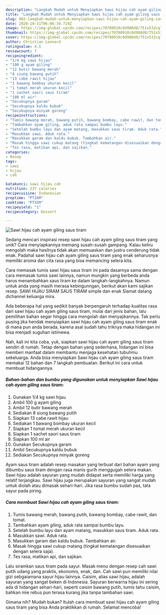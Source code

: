```yaml
---
description: "Langkah Mudah untuk Menyiapkan Sawi hijau cah ayam giling saus tiram Anti Gagal"
title: "Langkah Mudah untuk Menyiapkan Sawi hijau cah ayam giling saus tiram Anti Gagal"
slug: 982-langkah-mudah-untuk-menyiapkan-sawi-hijau-cah-ayam-giling-saus-tiram-anti-gagal
date: 2020-10-31T06:06:34.719Z
image: https://img-global.cpcdn.com/recipes/70780910c8d988d8/751x532cq70/sawi-hijau-cah-ayam-giling-saus-tiram-foto-resep-utama.jpg
thumbnail: https://img-global.cpcdn.com/recipes/70780910c8d988d8/751x532cq70/sawi-hijau-cah-ayam-giling-saus-tiram-foto-resep-utama.jpg
cover: https://img-global.cpcdn.com/recipes/70780910c8d988d8/751x532cq70/sawi-hijau-cah-ayam-giling-saus-tiram-foto-resep-utama.jpg
author: Christian Leonard
ratingvalue: 4.5
reviewcount: 7
recipeingredient:
- "1/4 kg sawi hijau"
- "100 g ayam giling"
- "12 butir bawang merah"
- "8 siung bawang putih"
- "13 cabe rawit hijau"
- "1 bawang bombay ukuran kecil"
- "1 tomat merah ukuran kecil"
- "1 sachet saori saus tiram"
- "100 ml air"
- "Secukupnya garam"
- "Secukupnya kaldu bubuk"
- "Secukupnya minyak goreng"
recipeinstructions:
- "Tumis bawang merah, bawang putih, bawang bombay, cabe rawit, dan tomat."
- "Tambahkan ayam giling, aduk rata sampai bumbu layu."
- "Setelah bumbu layu dan ayam matang, masukkan saus tiram. Aduk rata."
- "Masukkan sawi. Aduk rata."
- "Masukkan garam dan kaldu bubuk. Tambahkan air."
- "Masak hingga sawi cukup matang (tingkat kematangan disesuaikan dengan selera saja)."
- "Tes rasa, matikan api, dan sajikan."
categories:
- Resep
tags:
- sawi
- hijau
- cah

katakunci: sawi hijau cah 
nutrition: 237 calories
recipecuisine: Indonesian
preptime: "PT26M"
cooktime: "PT35M"
recipeyield: "1"
recipecategory: Dessert

---
```



![Sawi hijau cah ayam giling saus tiram](https://img-global.cpcdn.com/recipes/70780910c8d988d8/751x532cq70/sawi-hijau-cah-ayam-giling-saus-tiram-foto-resep-utama.jpg)

Sedang mencari inspirasi resep sawi hijau cah ayam giling saus tiram yang unik? Cara menyiapkannya memang susah-susah gampang. Kalau keliru mengolah maka hasilnya tidak akan memuaskan dan justru cenderung tidak enak. Padahal sawi hijau cah ayam giling saus tiram yang enak seharusnya memiliki aroma dan cita rasa yang bisa memancing selera kita.

Cara memasak tumis sawi hijau saus tiram ini pada dasarnya sama dengan cara memasak tumis sawi lainnya, namun mungkin yang berbeda anda harus menambahkan saus tiram ke dalam langkah-langkahnya. Namun untuk anda yang masih merasa kebingunngan, berikut akan kami sajikan resep. SAWI HIJAU SIRAM SAUS TIRAM simple dan enak Slamat datang dichannel keluarga mira.

Ada beberapa hal yang sedikit banyak berpengaruh terhadap kualitas rasa dari sawi hijau cah ayam giling saus tiram, mulai dari jenis bahan, lalu pemilihan bahan segar hingga cara mengolah dan menyajikannya. Tak perlu pusing jika hendak menyiapkan sawi hijau cah ayam giling saus tiram enak di mana pun anda berada, karena asal sudah tahu triknya maka hidangan ini bisa menjadi suguhan istimewa.


Nah, kali ini kita coba, yuk, siapkan sawi hijau cah ayam giling saus tiram sendiri di rumah. Tetap dengan bahan yang sederhana, hidangan ini bisa memberi manfaat dalam membantu menjaga kesehatan tubuhmu sekeluarga. Anda bisa menyiapkan Sawi hijau cah ayam giling saus tiram memakai 12 bahan dan 7 langkah pembuatan. Berikut ini cara untuk membuat hidangannya.

<!--inarticleads1-->

##### Bahan-bahan dan bumbu yang digunakan untuk menyiapkan Sawi hijau cah ayam giling saus tiram:

1. Gunakan 1/4 kg sawi hijau
1. Ambil 100 g ayam giling
1. Ambil 12 butir bawang merah
1. Sediakan 8 siung bawang putih
1. Siapkan 13 cabe rawit hijau
1. Sediakan 1 bawang bombay ukuran kecil
1. Siapkan 1 tomat merah ukuran kecil
1. Siapkan 1 sachet saori saus tiram
1. Siapkan 100 ml air
1. Gunakan Secukupnya garam
1. Ambil Secukupnya kaldu bubuk
1. Sediakan Secukupnya minyak goreng


Ayam saus tiram adalah resep masakan yang terbuat dari bahan ayam yang dibumbu saus tiram dengan rasa manis gurih menggugah selera makan. Sawi hijau adalah sayuran yang mudah didapat serta memiliki harga yang relatif terjangkau. Sawi hijau juga merupakan sayuran yang sangat mudah untuk diolah atau dimasak sehari-hari. Jika rasa bumbu sudah pas, tata sayur pada piring. 

<!--inarticleads2-->

##### Cara membuat Sawi hijau cah ayam giling saus tiram:

1. Tumis bawang merah, bawang putih, bawang bombay, cabe rawit, dan tomat.
1. Tambahkan ayam giling, aduk rata sampai bumbu layu.
1. Setelah bumbu layu dan ayam matang, masukkan saus tiram. Aduk rata.
1. Masukkan sawi. Aduk rata.
1. Masukkan garam dan kaldu bubuk. Tambahkan air.
1. Masak hingga sawi cukup matang (tingkat kematangan disesuaikan dengan selera saja).
1. Tes rasa, matikan api, dan sajikan.


Lalu siramkan saus tiram pada sayur. Masak menu dengan resep cah sawi putih udang yang praktis, ekonomis, enak, dan. Cah sawi pun memiliki nilai gizi sebgaiamana sayur hijau lainnya. Caisim, alias sawi hijau, adalah sayuran yang sangat beken di Indonesia. Sayuran berwarna hijau ini sering ada di hidangan sehari-hari, seperti caisim bawang putih, tumis tahu caisim, bahkan mie rebus pun terasa kurang jika tanpa tambahan sawi. 

Gimana nih? Mudah bukan? Itulah cara membuat sawi hijau cah ayam giling saus tiram yang bisa Anda praktikkan di rumah. Selamat mencoba!
